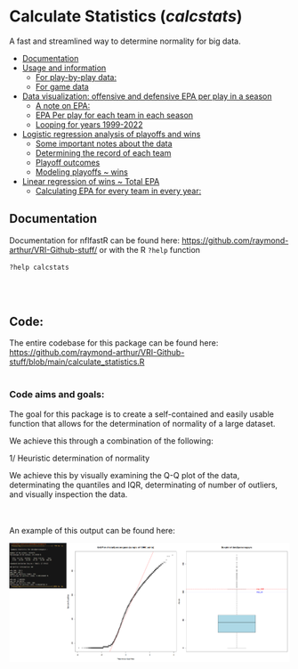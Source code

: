 Calculate Statistics (_calcstats_)
================
A fast and streamlined way to determine normality for big data.

- [Documentation](#Documentation)
- [Usage and information](#Usage)
  - [For play-by-play data:](#for-play-by-play-data)
  - [For game data](#for-game-data)
- [Data visualization: offensive and defensive EPA per play in a
  season](#data-visualization-offensive-and-defensive-epa-per-play-in-a-season)
  - [A note on EPA:](#a-note-on-epa)
  - [EPA Per play for each team in each
    season](#epa-per-play-for-each-team-in-each-season)
  - [Looping for years 1999-2022](#looping-for-years-1999-2022)
- [Logistic regression analysis of playoffs and
  wins](#logistic-regression-analysis-of-playoffs-and-wins)
  - [Some important notes about the
    data](#some-important-notes-about-the-data)
  - [Determining the record of each
    team](#determining-the-record-of-each-team)
  - [Playoff outcomes](#playoff-outcomes)
  - [Modeling playoffs ~ wins](#modeling-playoffs--wins)
- [Linear regression of wins ~ Total
  EPA](#linear-regression-of-wins--total-epa)
  - [Calculating EPA for every team in every
    year:](#calculating-epa-for-every-team-in-every-year)

## Documentation

Documentation for nflfastR can be found here:
<https://github.com/raymond-arthur/VRI-Github-stuff/> or with the R `?help` function

``` r
?help calcstats
```

<br> <br>

## Code:


The entire codebase for this package can be found here:
<https://github.com/raymond-arthur/VRI-Github-stuff/blob/main/calculate_statistics.R>
<br> <br>


### Code aims and goals:

The goal for this package is to create a self-contained and easily usable function that allows for the determination of normality of a large dataset.

We achieve this through a combination of the following:

1/ Heuristic determination of normality

We achieve this by visually examining the Q-Q plot of the data, determinating the quantiles and IQR, determinating of number of outliers, and visually inspection the data.

<br> <br>
An example of this output can be found here:

![](calculate_statistics.png)<!-- -->


